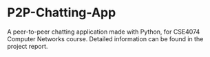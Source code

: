 # P2P-Chatting-App
A peer-to-peer chatting application made with Python, for CSE4074 Computer Networks course. Detailed information can be found in the project report.
